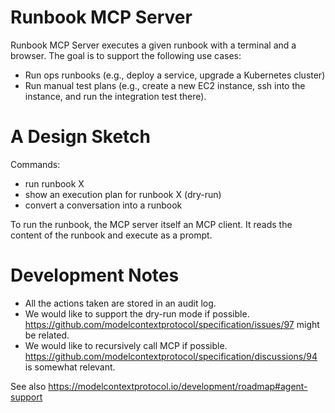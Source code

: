 # Runbook MCP Server 

Runbook MCP Server executes a given runbook with a terminal and a browser. The goal is to support the following use cases:

- Run ops runbooks (e.g., deploy a service, upgrade a Kubernetes cluster)
- Run manual test plans (e.g., create a new EC2 instance, ssh into the instance, and run the integration test there).

# A Design Sketch 

Commands:
- run runbook X
- show an execution plan for runbook X (dry-run)
- convert a conversation into a runbook

To run the runbook, the MCP server itself an MCP client. It reads the content of the runbook and execute as a prompt. 

# Development Notes

- All the actions taken are stored in an audit log.
- We would like to support the dry-run mode if possible. https://github.com/modelcontextprotocol/specification/issues/97 might be related.
- We would like to recursively call MCP if possible. https://github.com/modelcontextprotocol/specification/discussions/94 is somewhat relevant.

See also https://modelcontextprotocol.io/development/roadmap#agent-support 
